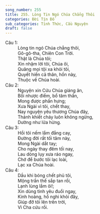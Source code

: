 ```yaml
---
song_number: 255
title: 255. Lòng Tin Ngó Chúa Chẳng Thôi
categories: Đời Tín Đồ
sub_categories: Tỉnh Thức, Cầu Nguyện
draft: false
---
```

<dl><dt>Câu 1:</dt><dd data-verse="1">Lòng tin ngó Chúa chẳng thôi, <br/>Gô-gô-tha, Chiên Con Trời. <br/>Thật là Chúa tôi; <br/>Xin nhậm lời tôi, Chúa ôi, <br/>Quăng mọi tội xa khỏi tôi, <br/>Quyết hiến cả thân, hồn này, <br/>Thuộc về Chúa hoài. </dd><dt>Câu 2:</dt><dd data-verse="2">Nguyện xin Cứu Chúa giáng ân, <br/>Bồi nhược điểm, bổ tâm thần, <br/>Mong được phấn hưng; <br/>Xưa Ngài vì tôi, chết thay, <br/>Nay nguyện yêu thương Chúa đây, <br/>Thánh khiết cháy luôn không ngừng, <br/>Dường như lửa hừng. </dd><dt>Câu 3:</dt><dd data-verse="3">Hồi tôi nếm lắm đắng cay, <br/>Đường đời rất tối tăm này, <br/>Mong Ngài dắt tay; <br/>Cho ngày thay đêm tối nay, <br/>Lau dòng lụy xưa ráo ngay, <br/>Chớ để bước tôi lạc loài, <br/>Lạc xa Chúa hoài. </dd><dt>Câu 4:</dt><dd data-verse="4">Dầu khi bóng chết phủ tôi, <br/>Mộng trần thế sắp tan rồi, <br/>Lạnh lùng lắm ôi!; <br/>Xin dùng tình yêu đuổi ngay, <br/>Kinh hoàng, hồ nghi khỏi đây, <br/>Giúp đỡ tôi lên trên trời, <br/>Vì Cha cứu rồi. </dd></dl>